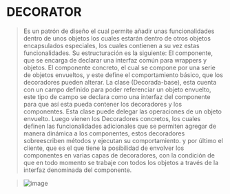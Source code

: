 # DECORATOR
>Es un patrón de diseño el cual permite añadir unas funcionalidades dentro de unos objetos los cuales estarán dentro de otros objetos encapsulados especiales, los cuales contienen a su vez estas funcionalidades.
>Su estructuración es la siguiente: El componente, que se encarga de declarar una interfaz común para wrappers y objetos.
>El componente concreto, el cual se compone por una serie de objetos envueltos, y este define el comportamiento básico, que los decoradores pueden alterar.
>La clase (Decorada-base), esta cuenta con un campo definido para poder referenciar un objeto envuelto, este tipo de campo se declara como una interfaz del componente para que así esta pueda contener los decoradores y los componentes. Esta clase puede delegar las operaciones de un objeto envuelto.
>Luego vienen los Decoradores concretos, los cuales definen las funcionalidades adicionales que se permiten agregar de manera dinámica a los componentes, estos decoradores sobreescriben métodos y ejecutan su comportamiento.
>y por último el cliente, que es el que tiene la posibilidad de envolver los componentes en varias capas de decoradores, con la condición de que en todo momento se trabaje con todos los objetos a través de la interfaz denominada del componente.

>![image](https://user-images.githubusercontent.com/107563234/198851888-acaea88c-c840-480d-9c3e-d1ed0f8e268e.png)
